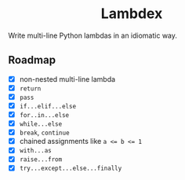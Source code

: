 <h1 style="text-align: center">Lambdex</h1>

Write multi-line Python lambdas in an idiomatic way.

## Roadmap

 - [x] non-nested multi-line lambda
 - [x] `return`
 - [x] `pass`
 - [x] `if...elif...else`
 - [x] `for..in...else` 
 - [x] `while...else`
 - [x] `break`, `continue`
 - [x] chained assignments like `a <= b <= 1`
 - [x] `with...as`
 - [x] `raise...from`
 - [x] `try...except...else...finally`